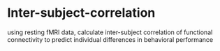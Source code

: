 # Inter-subject-correlation
using resting fMRI data, calculate inter-subject correlation of functional connectivity to predict individual differences in behavioral performance
